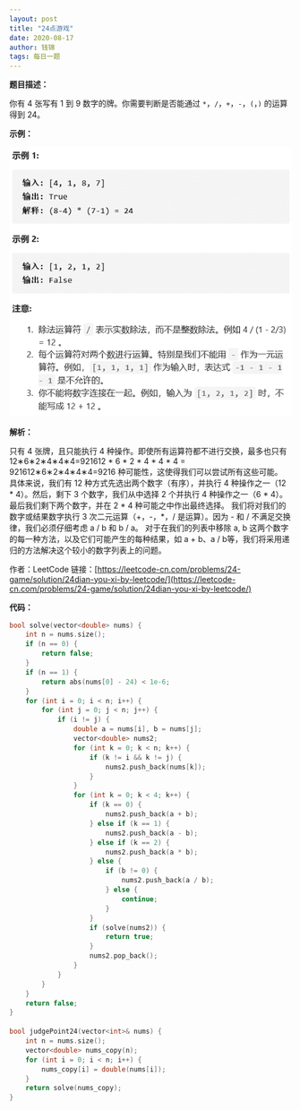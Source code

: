 ```yaml
---
layout: post
title: "24点游戏"
date: 2020-08-17
author: 钱锦
tags: 每日一题
---
```


**题目描述：**

你有 4 张写有 1 到 9 数字的牌。你需要判断是否能通过 <code>*</code>，<code>/</code>，<code>+</code>，<code>-</code>，<code>(</code>，<code>)</code> 的运算得到 24。

**示例：**

![示例](/assets/img/20200817_01.png "示例")

**解析：**

只有 4 张牌，且只能执行 4 种操作。即使所有运算符都不进行交换，最多也只有 12∗6∗2∗4∗4∗4=921612 * 6 * 2 * 4 * 4 * 4 = 921612∗6∗2∗4∗4∗4=9216 种可能性，这使得我们可以尝试所有这些可能。
具体来说，我们有 12 种方式先选出两个数字（有序），并执行 4 种操作之一（12 * 4）。然后，剩下 3 个数字，我们从中选择 2 个并执行 4 种操作之一（6 * 4）。
最后我们剩下两个数字，并在 2 * 4 种可能之中作出最终选择。
我们将对我们的数字或结果数字执行 3 次二元运算（+，-，*，/ 是运算）。因为 - 和 / 不满足交换律，我们必须仔细考虑 a / b 和 b / a。
对于在我们的列表中移除 a, b 这两个数字的每一种方法，以及它们可能产生的每种结果，如 a + b、a / b等，我们将采用递归的方法解决这个较小的数字列表上的问题。

作者：LeetCode
链接：[https://leetcode-cn.com/problems/24-game/solution/24dian-you-xi-by-leetcode/](https://leetcode-cn.com/problems/24-game/solution/24dian-you-xi-by-leetcode/)

**代码：**

```cpp
bool solve(vector<double> nums) {
    int n = nums.size();
    if (n == 0) {
        return false;
    }
    if (n == 1) {
        return abs(nums[0] - 24) < 1e-6;
    }
    for (int i = 0; i < n; i++) {
        for (int j = 0; j < n; j++) {
            if (i != j) {
                double a = nums[i], b = nums[j];
                vector<double> nums2;
                for (int k = 0; k < n; k++) {
                    if (k != i && k != j) {
                        nums2.push_back(nums[k]);
                    }
                }
                for (int k = 0; k < 4; k++) {
                    if (k == 0) {
                        nums2.push_back(a + b);
                    } else if (k == 1) {
                        nums2.push_back(a - b);
                    } else if (k == 2) {
                        nums2.push_back(a * b);
                    } else {
                        if (b != 0) {
                            nums2.push_back(a / b);
                        } else {
                            continue;
                        }
                    }
                    if (solve(nums2)) {
                        return true;
                    }
                    nums2.pop_back();
                }
            }
        }
    }
    return false;
}

bool judgePoint24(vector<int>& nums) {
    int n = nums.size();
    vector<double> nums_copy(n);
    for (int i = 0; i < n; i++) {
        nums_copy[i] = double(nums[i]);
    }
    return solve(nums_copy);
}
```

